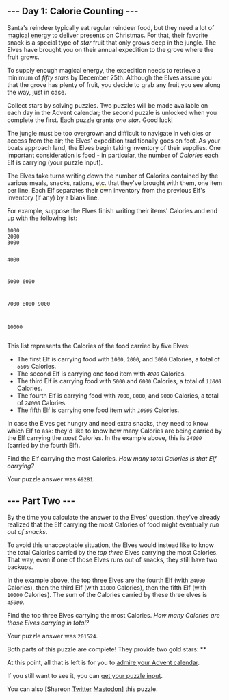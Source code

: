 <!DOCTYPE html>
<html lang="en-us">
<head>
<meta charset="utf-8"/>
<title>Day 1 - Advent of Code 2022</title>
<link rel="stylesheet" type="text/css" href=".static/style.css"/>
<link rel="stylesheet alternate" type="text/css" href=".static/highcontrast.css" title="High Contrast"/>
<link rel="shortcut icon" href="https://adventofcode.com/favicon.png"/>
<script>window.addEventListener('click', function(e,s,r){if(e.target.nodeName==='CODE'&&e.detail===3){s=window.getSelection();s.removeAllRanges();r=document.createRange();r.selectNodeContents(e.target);s.addRange(r);}});</script>
</head><!--




Oh, hello!  Funny seeing you here.

I appreciate your enthusiasm, but you aren't going to find much down here.
There certainly aren't clues to any of the puzzles.  The best surprises don't
even appear in the source until you unlock them for real.

Please be careful with automated requests; I'm not a massive company, and I can
only take so much traffic.  Please be considerate so that everyone gets to play.

If you're curious about how Advent of Code works, it's running on some custom
Perl code. Other than a few integrations (auth, analytics, social media), I
built the whole thing myself, including the design, animations, prose, and all
of the puzzles.

The puzzles are most of the work; preparing a new calendar and a new set of
puzzles each year takes all of my free time for 4-5 months. A lot of effort
went into building this thing - I hope you're enjoying playing it as much as I
enjoyed making it for you!

If you'd like to hang out, I'm @ericwastl@hachyderm.io on Mastodon and
@ericwastl on Twitter.

- Eric Wastl


















































-->
<body>
<header><div><h1 class="title-global"><a href="https://adventofcode.com/">Advent of Code</a></h1><nav><ul><li><a href="https://adventofcode.com/2022/about">[About]</a></li><li><a href="https://adventofcode.com/2022/events">[Events]</a></li><li><a href="https://teespring.com/stores/advent-of-code" target="_blank">[Shop]</a></li><li><a href="https://adventofcode.com/2022/settings">[Settings]</a></li><li><a href="https://adventofcode.com/2022/auth/logout">[Log Out]</a></li></ul></nav><div class="user">LemurDaniel <a href="https://adventofcode.com/2022/support" class="supporter-badge" title="Advent of Code Supporter">(AoC++)</a> <span class="star-count">50*</span></div></div><div><h1 class="title-event">&nbsp;&nbsp;&nbsp;<span class="title-event-wrap">0x0000|</span><a href="https://adventofcode.com/2022">2022</a><span class="title-event-wrap"></span></h1><nav><ul><li><a href="https://adventofcode.com/2022">[Calendar]</a></li><li><a href="https://adventofcode.com/2022/support">[AoC++]</a></li><li><a href="https://adventofcode.com/2022/sponsors">[Sponsors]</a></li><li><a href="https://adventofcode.com/2022/leaderboard">[Leaderboard]</a></li><li><a href="https://adventofcode.com/2022/stats">[Stats]</a></li></ul></nav></div></header>

<div id="sidebar">
<div id="sponsor"><div class="quiet">Our <a href="https://adventofcode.com/2022/sponsors">sponsors</a> help make Advent of Code possible:</div><div class="sponsor"><a href="https://careers.bankofamerica.com/" target="_blank" onclick="if(ga)ga('send','event','sponsor','sidebar',this.href);" rel="noopener">Bank of America</a> - We use technology, models and data to make financial lives better for our clients and communities.</div></div>
</div><!--/sidebar-->

<main>
<style>article *[title]{border-bottom:1px dotted #ffff66;}</style><article class="day-desc"><h2>--- Day 1: Calorie Counting ---</h2><p>Santa's reindeer typically eat regular reindeer food, but they need a lot of <a href="https://adventofcode.com/2018/day/25">magical energy</a> to deliver presents on Christmas. For that, their favorite snack is a special type of <em class="star">star</em> fruit that only grows deep in the jungle. The Elves have brought you on their annual expedition to the grove where the fruit grows.</p>
<p>To supply enough magical energy, the expedition needs to retrieve a minimum of <em class="star">fifty stars</em> by December 25th. Although the Elves assure you that the grove has plenty of fruit, you decide to grab any fruit you see along the way, just in case.</p>
<p>Collect stars by solving puzzles.  Two puzzles will be made available on each day in the Advent calendar; the second puzzle is unlocked when you complete the first.  Each puzzle grants <em class="star">one star</em>. Good luck!</p>
<p>The jungle must be too overgrown and difficult to navigate in vehicles or access from the air; the Elves' expedition traditionally goes on foot. As your boats approach land, the Elves begin taking inventory of their supplies. One important consideration is food - in particular, the number of <em>Calories</em> each Elf is carrying (your puzzle input).</p>
<p>The Elves take turns writing down the number of Calories contained by the various meals, snacks, rations, <span title="By &quot;etc&quot;, you're pretty sure they just mean &quot;more snacks&quot;.">etc.</span> that they've brought with them, one item per line. Each Elf separates their own inventory from the previous Elf's inventory (if any) by a blank line.</p>
<p>For example, suppose the Elves finish writing their items' Calories and end up with the following list:</p>
<pre><code>1000
2000
3000

4000

5000
6000

7000
8000
9000

10000
</code></pre>
<p>This list represents the Calories of the food carried by five Elves:</p>
<ul>
<li>The first Elf is carrying food with <code>1000</code>, <code>2000</code>, and <code>3000</code> Calories, a total of <code><em>6000</em></code> Calories.</li>
<li>The second Elf is carrying one food item with <code><em>4000</em></code> Calories.</li>
<li>The third Elf is carrying food with <code>5000</code> and <code>6000</code> Calories, a total of <code><em>11000</em></code> Calories.</li>
<li>The fourth Elf is carrying food with <code>7000</code>, <code>8000</code>, and <code>9000</code> Calories, a total of <code><em>24000</em></code> Calories.</li>
<li>The fifth Elf is carrying one food item with <code><em>10000</em></code> Calories.</li>
</ul>
<p>In case the Elves get hungry and need extra snacks, they need to know which Elf to ask: they'd like to know how many Calories are being carried by the Elf carrying the <em>most</em> Calories. In the example above, this is <em><code>24000</code></em> (carried by the fourth Elf).</p>
<p>Find the Elf carrying the most Calories. <em>How many total Calories is that Elf carrying?</em></p>
</article>
<p>Your puzzle answer was <code>69281</code>.</p><article class="day-desc"><h2 id="part2">--- Part Two ---</h2><p>By the time you calculate the answer to the Elves' question, they've already realized that the Elf carrying the most Calories of food might eventually <em>run out of snacks</em>.</p>
<p>To avoid this unacceptable situation, the Elves would instead like to know the total Calories carried by the <em>top three</em> Elves carrying the most Calories. That way, even if one of those Elves runs out of snacks, they still have two backups.</p>
<p>In the example above, the top three Elves are the fourth Elf (with <code>24000</code> Calories), then the third Elf (with <code>11000</code> Calories), then the fifth Elf (with <code>10000</codE> Calories). The sum of the Calories carried by these three elves is <code><em>45000</em></code>.</p>
<p>Find the top three Elves carrying the most Calories. <em>How many Calories are those Elves carrying in total?</em></p>
</article>
<p>Your puzzle answer was <code>201524</code>.</p><p class="day-success">Both parts of this puzzle are complete! They provide two gold stars: **</p>
<p>At this point, all that is left is for you to <a href="https://adventofcode.com/2022">admire your Advent calendar</a>.</p>
<p>If you still want to see it, you can <a href="https://adventofcode.com/2022/day/1/input" target="_blank">get your puzzle input</a>.</p>
<p>You can also <span class="share">[Share<span class="share-content">on
  <a href="https://twitter.com/intent/tweet?text=I%27ve+completed+%22Calorie+Counting%22+%2D+Day+1+%2D+Advent+of+Code+2022&amp;url=https%3A%2F%2Fadventofcode%2Ecom%2F2022%2Fday%2F1&amp;related=ericwastl&amp;hashtags=AdventOfCode" target="_blank">Twitter</a>
  <a href="https://adventofcode.com/2022/day/javascript:void(0);" onclick="var ms; try{ms=localStorage.getItem('mastodon.server')}finally{} if(typeof ms!=='string')ms=''; ms=prompt('Mastodon Server?',ms); if(typeof ms==='string' && ms.length){this.href='https://'+ms+'/share?text=I%27ve+completed+%22Calorie+Counting%22+%2D+Day+1+%2D+Advent+of+Code+2022+%23AdventOfCode+https%3A%2F%2Fadventofcode%2Ecom%2F2022%2Fday%2F1';try{localStorage.setItem('mastodon.server',ms);}finally{}}else{return false;}" target="_blank">Mastodon</a
></span>]</span> this puzzle.</p>
</main>

<!-- ga -->
<script>
(function(i,s,o,g,r,a,m){i['GoogleAnalyticsObject']=r;i[r]=i[r]||function(){
(i[r].q=i[r].q||[]).push(arguments)},i[r].l=1*new Date();a=s.createElement(o),
m=s.getElementsByTagName(o)[0];a.async=1;a.src=g;m.parentNode.insertBefore(a,m)
})(window,document,'script','//www.google-analytics.com/analytics.js','ga');
ga('create', 'UA-69522494-1', 'auto');
ga('set', 'anonymizeIp', true);
ga('send', 'pageview');
</script>
<!-- /ga -->
</body>
</html>